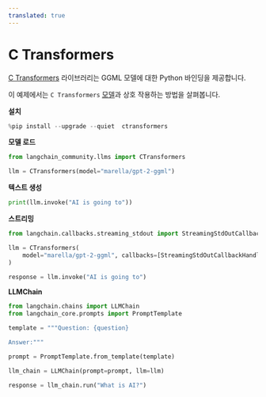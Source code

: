 ```yaml
---
translated: true
---
```


# C Transformers

[C Transformers](https://github.com/marella/ctransformers) 라이브러리는 GGML 모델에 대한 Python 바인딩을 제공합니다.

이 예제에서는 `C Transformers` [모델](https://github.com/marella/ctransformers#supported-models)과 상호 작용하는 방법을 살펴봅니다.

**설치**

```python
%pip install --upgrade --quiet  ctransformers
```

**모델 로드**

```python
from langchain_community.llms import CTransformers

llm = CTransformers(model="marella/gpt-2-ggml")
```

**텍스트 생성**

```python
print(llm.invoke("AI is going to"))
```

**스트리밍**

```python
from langchain.callbacks.streaming_stdout import StreamingStdOutCallbackHandler

llm = CTransformers(
    model="marella/gpt-2-ggml", callbacks=[StreamingStdOutCallbackHandler()]
)

response = llm.invoke("AI is going to")
```

**LLMChain**

```python
from langchain.chains import LLMChain
from langchain_core.prompts import PromptTemplate

template = """Question: {question}

Answer:"""

prompt = PromptTemplate.from_template(template)

llm_chain = LLMChain(prompt=prompt, llm=llm)

response = llm_chain.run("What is AI?")
```
